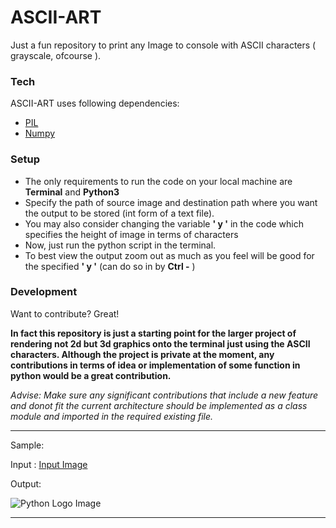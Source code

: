 # ASCII-ART

Just a fun repository to print any Image to console with ASCII characters ( grayscale, ofcourse ).

### Tech

ASCII-ART uses following dependencies:

* [PIL] 
* [Numpy]

### Setup

- The only requirements to run the code on your local machine are **Terminal** and **Python3**
- Specify the path of source image and destination path where you want the output to be stored (int form of a text file). 
- You may also consider changing the variable **' y '** in the code which specifies the height of image in terms of characters
- Now, just run the python script in the terminal.
- To best view the output zoom out as much as you feel will be good for the specified **' y '** (can do so in by **Ctrl -** )


### Development

Want to contribute? Great!

**In fact this repository is just a starting point for the larger project of rendering not 2d but 3d graphics onto the terminal just using the ASCII characters. Although the project is private at the moment, any contributions in terms of idea or implementation of some function in python would be a great contribution.**

*Advise: Make sure any significant contributions that include a new feature and donot fit the current architecture should be implemented as a class module and imported in the required existing file.*

---

Sample:

Input : [Input Image](https://upload.wikimedia.org/wikipedia/commons/thumb/0/0a/Python.svg/768px-Python.svg.png)

Output:

![Python Logo Image](https://github.com/sagalpreet/ASCII-ART/blob/master/sample.png?raw=true)


---

   [PIL]: <https://pillow.readthedocs.io/en/stable/>
   [Numpy]: <https://numpy.org/>
